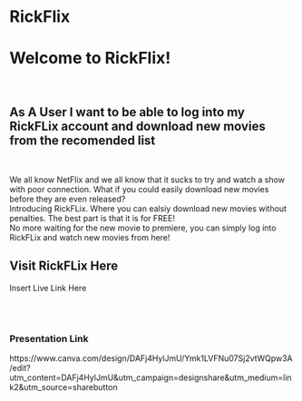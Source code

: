 # RickFlix
<h1> Welcome to RickFlix! </h1>
<br>
<h2> As A User I want to be able to log into my RickFLix account and download new movies from the recomended list </h2> 
<br>
<p> We all know NetFlix and we all know that it sucks to try and watch a show with poor connection. What if you could easily download new movies before they are even released? <br> Introducing RickFLix. Where you can ealsiy download new movies without penalties. The best part is that it is for FREE! <br> No more waiting for the new movie to premiere, you can simply log into RickFLix and watch new movies from here!</p>

<h2> Visit RickFLix Here </h2>
<p> Insert Live Link Here </p>
<br>
<br>
<h3> Presentation Link </h3>
<link> https://www.canva.com/design/DAFj4HylJmU/Ymk1LVFNu07Sj2vtWQpw3A/edit?utm_content=DAFj4HylJmU&utm_campaign=designshare&utm_medium=link2&utm_source=sharebutton </link>